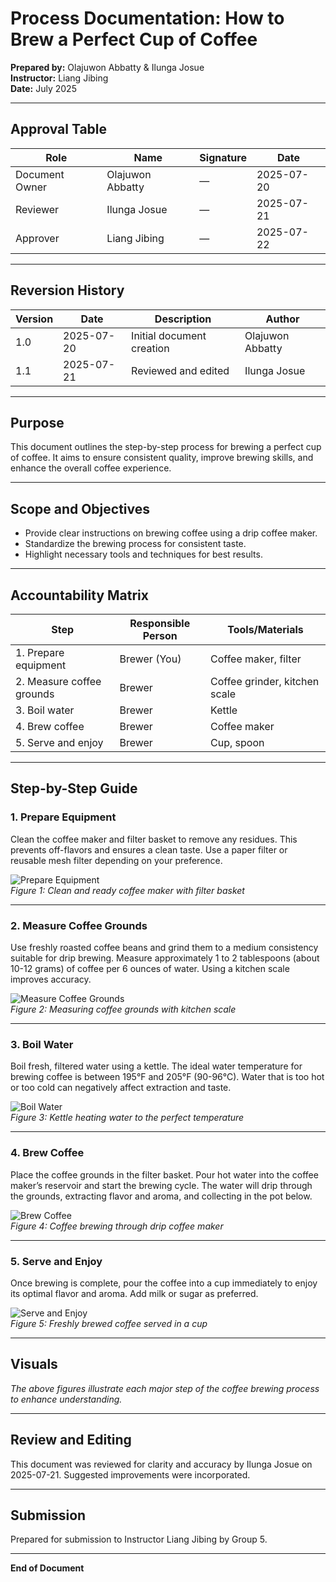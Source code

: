 # Process Documentation: How to Brew a Perfect Cup of Coffee

**Prepared by:** Olajuwon Abbatty & Ilunga Josue  
**Instructor:** Liang Jibing  
**Date:** July 2025

---

## Approval Table  
| Role             | Name             | Signature | Date       |  
|------------------|------------------|-----------|------------|  
| Document Owner   | Olajuwon Abbatty | —         | 2025-07-20 |  
| Reviewer        | Ilunga Josue     | —         | 2025-07-21 |  
| Approver        | Liang Jibing     | —         | 2025-07-22 |  

---

## Reversion History  
| Version | Date       | Description              | Author           |  
|---------|------------|--------------------------|------------------|  
| 1.0     | 2025-07-20 | Initial document creation | Olajuwon Abbatty |  
| 1.1     | 2025-07-21 | Reviewed and edited       | Ilunga Josue     |  

---

## Purpose  
This document outlines the step-by-step process for brewing a perfect cup of coffee. It aims to ensure consistent quality, improve brewing skills, and enhance the overall coffee experience.

---

## Scope and Objectives  
- Provide clear instructions on brewing coffee using a drip coffee maker.  
- Standardize the brewing process for consistent taste.  
- Highlight necessary tools and techniques for best results.

---

## Accountability Matrix  

| Step                      | Responsible Person | Tools/Materials                  |  
|---------------------------|--------------------|---------------------------------|  
| 1. Prepare equipment      | Brewer (You)       | Coffee maker, filter             |  
| 2. Measure coffee grounds | Brewer            | Coffee grinder, kitchen scale    |  
| 3. Boil water            | Brewer            | Kettle                          |  
| 4. Brew coffee           | Brewer            | Coffee maker                    |  
| 5. Serve and enjoy       | Brewer            | Cup, spoon                      |  

---

## Step-by-Step Guide  

### 1. Prepare Equipment  
Clean the coffee maker and filter basket to remove any residues. This prevents off-flavors and ensures a clean taste. Use a paper filter or reusable mesh filter depending on your preference.

![Prepare Equipment](images/prepare_equipment.jpg)  
*Figure 1: Clean and ready coffee maker with filter basket*

---

### 2. Measure Coffee Grounds  
Use freshly roasted coffee beans and grind them to a medium consistency suitable for drip brewing. Measure approximately 1 to 2 tablespoons (about 10-12 grams) of coffee per 6 ounces of water. Using a kitchen scale improves accuracy.

![Measure Coffee Grounds](images/measure_coffee_grounds.jpg)  
*Figure 2: Measuring coffee grounds with kitchen scale*

---

### 3. Boil Water  
Boil fresh, filtered water using a kettle. The ideal water temperature for brewing coffee is between 195°F and 205°F (90-96°C). Water that is too hot or too cold can negatively affect extraction and taste.

![Boil Water](images/boil_water.jpg)  
*Figure 3: Kettle heating water to the perfect temperature*

---

### 4. Brew Coffee  
Place the coffee grounds in the filter basket. Pour hot water into the coffee maker’s reservoir and start the brewing cycle. The water will drip through the grounds, extracting flavor and aroma, and collecting in the pot below.

![Brew Coffee](images/brew_coffee.jpg)  
*Figure 4: Coffee brewing through drip coffee maker*

---

### 5. Serve and Enjoy  
Once brewing is complete, pour the coffee into a cup immediately to enjoy its optimal flavor and aroma. Add milk or sugar as preferred.

![Serve and Enjoy](images/serve_coffee.jpg)  
*Figure 5: Freshly brewed coffee served in a cup*

---

## Visuals  
*The above figures illustrate each major step of the coffee brewing process to enhance understanding.*

---

## Review and Editing  
This document was reviewed for clarity and accuracy by Ilunga Josue on 2025-07-21. Suggested improvements were incorporated.

---

## Submission  
Prepared for submission to Instructor Liang Jibing by Group 5.

---

**End of Document**
